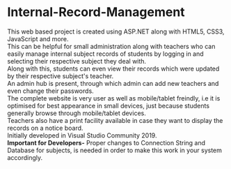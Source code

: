# Internal-Record-Management
This web based project is created using ASP.NET along with HTML5, CSS3, JavaScript and more.<br>
This can be helpful for small administration along with teachers who can easily manage internal subject records of students by logging in and selecting their respective subject they deal with.<br>
Along with this, students can even view their records which were updated by their respective subject's teacher.<br>
An admin hub is present, through which admin can add new teachers and even change their passwords.<br>
The complete website is very user as well as mobile/tablet freindly, i.e it is optimised for best appearance in small devices, just because students generally browse through mobile/tablet devices.<br>
Teachers also have a print facility available in case they want to display the records on a notice board.<br>
Initially developed in Visual Studio Community 2019.<br>
<b>Important for Developers-</b> Proper changes to Connection String and Database for subjects, is needed in order to make this work in your system accordingly.
